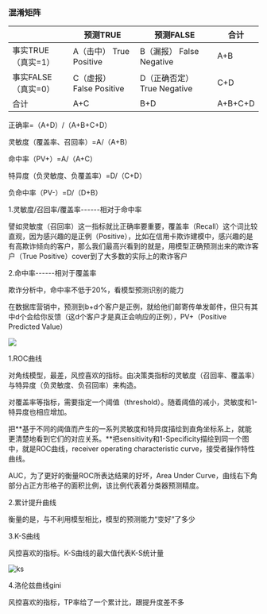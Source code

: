 ### 混淆矩阵

|                           | 预测TRUE                      | 预测FALSE                        | 合计    |
| ------------------------- | ----------------------------- | -------------------------------- | ------- |
| 事实TRUE      （真实=1）  | A（击中）      True Positive  | B（漏报）      False Negative    | A+B     |
| 事实FALSE      （真实=0） | C（虚报）      False Positive | D（正确否定）      True Negative | C+D     |
| 合计                      | A+C                           | B+D                              | A+B+C+D |



正确率=（A+D）/（A+B+C+D）

灵敏度（覆盖率、召回率）=A/（A+B）

命中率（PV+）=A/（A+C）

特异度（负灵敏度、负覆盖率）=D/（C+D）

负命中率（PV-）=D/（D+B）



1.灵敏度/召回率/覆盖率------相对于命中率

譬如灵敏度（召回率）这一指标就比正确率要重要，覆盖率（Recall）这个词比较直观，因为感兴趣的是正例（Positive），比如在信用卡欺诈建模中，感兴趣的是有高欺诈倾向的客户，那么我们最高兴看到的就是，用模型正确预测出来的欺诈客户（True Positive）cover到了大多数的实际上的欺诈客户

2.命中率------相对于覆盖率

欺诈分析中，命中率不低于20%，看模型预测识别的能力

在数据库营销中，预测到b+d个客户是正例，就给他们邮寄传单发邮件，但只有其中d个会给你反馈（这d个客户才是真正会响应的正例），PV+（Positive Predicted Value）



![](F:\workspace_git\MyLeetCode\curve.png)



1.ROC曲线

对角线模型，最差，风控喜欢的指标。由决策类指标的灵敏度（召回率、覆盖率）与特异度（负灵敏度、负召回率）来构造。

对覆盖率等指标，需要指定一个阈值（threshold）。随着阈值的减小，灵敏度和1-特异度也相应增加。

把**基于不同的阈值而产生的一系列灵敏度和特异度描绘到直角坐标系上，就能更清楚地看到它们的对应关系。**把sensitivity和1-Specificity描绘到同一个图中，就是ROC曲线，receiver operating characteristic curve，接受者操作特性曲线。

AUC，为了更好的衡量ROC所表达结果的好坏，Area Under Curve，曲线右下角部分占正方形格子的面积比例，该比例代表着分类器预测精度。

2.累计提升曲线

衡量的是，与不利用模型相比，模型的预测能力“变好”了多少

3.K-S曲线

风控喜欢的指标。K-S曲线的最大值代表K-S统计量

![ks](F:\workspace_git\MyLeetCode\ks.png)



4.洛伦兹曲线gini

风控喜欢的指标，TP率给了一个累计比，跟提升度差不多





